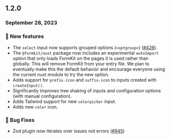 ## 1.2.0

### September 28, 2023

### 💪 New features

- The `select` input now supports grouped options (`<optgroup>`) ([#426](https://github.com/formkit/formkit/issues/426)).
- The `@formkit/nuxt` package now includes an experimental `autoImport` option that only loads FormKit on the pages it is used rather than globally. This will remove FormKit from your entry file. We plan to eventually make this the default behavior and encourage everyone using the current nuxt module to try the new option.
- Adds support for `prefix-icon` and `suffix-icon` to inputs created with `createInput()`.
- Significantly improves tree shaking of inputs and configuration options (with manual configuration).
- Adds Tailwind support for new `colorpicker` input.
- Adds new `color` icon.

### 🐛 Bug Fixes

- Zod plugin now iterates over issues not errors ([#945](https://github.com/formkit/formkit/issues/945))